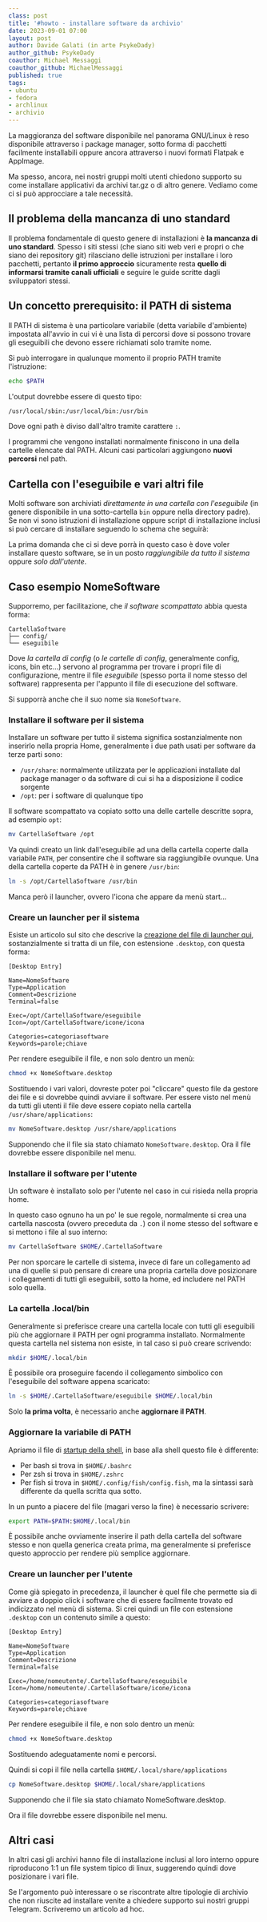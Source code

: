 ```yaml
---
class: post
title: '#howto - installare software da archivio'
date: 2023-09-01 07:00
layout: post
author: Davide Galati (in arte PsykeDady)
author_github: PsykeDady
coauthor: Michael Messaggi
coauthor_github: MichaelMessaggi
published: true
tags:
- ubuntu
- fedora
- archlinux
- archivio
---
```


La maggioranza del software disponibile nel panorama GNU/Linux è reso disponibile attraverso i package manager, sotto forma di pacchetti facilmente installabili oppure ancora attraverso i nuovi formati Flatpak e AppImage.

Ma spesso, ancora, nei nostri gruppi molti utenti chiedono supporto su come installare applicativi da archivi tar.gz o di altro genere. Vediamo come ci si può approcciare a tale necessità.

## Il problema della mancanza di uno standard

Il problema fondamentale di questo genere di installazioni è **la mancanza di uno standard**. Spesso i siti stessi (che siano siti web veri e propri o che siano dei repository git) rilasciano delle istruzioni per installare i loro pacchetti, pertanto **il primo approccio** sicuramente resta **quello di informarsi tramite canali ufficiali** e seguire le guide scritte dagli sviluppatori stessi.

## Un concetto prerequisito: il PATH di sistema

Il PATH di sistema è una particolare variabile (detta variabile d'ambiente) impostata all'avvio in cui vi è una lista di percorsi dove si possono trovare gli eseguibili che devono essere richiamati solo tramite nome.

Si può interrogare in qualunque momento il proprio PATH tramite l'istruzione:

```bash
echo $PATH
```

L'output dovrebbe essere di questo tipo:

```bash
/usr/local/sbin:/usr/local/bin:/usr/bin
```

Dove ogni path è diviso dall'altro tramite carattere `:`.

I programmi che vengono installati normalmente finiscono in una della cartelle elencate dal PATH. Alcuni casi particolari aggiungono **nuovi percorsi** nel path.

## Cartella con l'eseguibile e vari altri file

Molti software son archiviati *direttamente in una cartella con l'eseguibile* (in genere disponibile in una sotto-cartella `bin` oppure nella directory padre). Se non vi sono istruzioni di installazione oppure script di installazione inclusi si può cercare di installare seguendo lo schema che seguirà:

La prima domanda che ci si deve porrà in questo caso è dove voler installare questo software, se in un posto *raggiungibile da tutto il sistema* oppure *solo dall'utente*.

## Caso esempio NomeSoftware

Supporremo, per facilitazione, che *il software scompattato* abbia questa forma:

```
CartellaSoftware
├── config/
└── eseguibile
```

Dove *la cartella di config* (o *le cartelle di config*, generalmente config, icons, bin etc...) servono al programma per trovare i propri file di configurazione, mentre il file *eseguibile* (spesso porta il nome stesso del software) rappresenta per l'appunto il file di esecuzione del software.

Si supporrà anche che il suo nome sia `NomeSoftware`.

### Installare il software per il sistema

Installare un software per tutto il sistema significa sostanzialmente non inserirlo nella propria Home, generalmente i due path usati per software da terze parti sono:

- `/usr/share`: normalmente utilizzata per le applicazioni installate dal package manager o da software di cui si ha a disposizione il codice sorgente
- `/opt`: per i software di qualunque tipo

Il software scompattato va copiato sotto una delle cartelle descritte sopra, ad esempio `opt`:

```bash
mv CartellaSoftware /opt
```

Va quindi creato un link dall'eseguibile ad una della cartella coperte dalla variabile `PATH`, per consentire che il software sia raggiungibile ovunque. Una della cartella coperte da PATH è in genere `/usr/bin`:

```bash
ln -s /opt/CartellaSoftware /usr/bin
```

Manca però il launcher, ovvero l'icona che appare da menù start...

### Creare un launcher per il sistema

Esiste un articolo sul sito che descrive la [creazione del file di launcher qui](https://linuxhub.it/articles/howto-desktop-entry/), sostanzialmente si tratta di un file, con estensione `.desktop`, con questa forma:

```properties
[Desktop Entry]

Name=NomeSoftware
Type=Application
Comment=Descrizione
Terminal=false

Exec=/opt/CartellaSoftware/eseguibile
Icon=/opt/CartellaSoftware/icone/icona

Categories=categoriasoftware
Keywords=parole;chiave
```

Per rendere eseguibile il file, e non solo dentro un menù:

```bash
chmod +x NomeSoftware.desktop
```

Sostituendo i vari valori, dovreste poter poi "cliccare" questo file da gestore dei file e si dovrebbe quindi avviare il software. Per essere visto nel menù da tutti gli utenti il file deve essere copiato nella cartella `/usr/share/applications`:

```bash
mv NomeSoftware.desktop /usr/share/applications
```

Supponendo che il file sia stato chiamato `NomeSoftware.desktop`.
Ora il file dovrebbe essere disponibile nel menu.

### Installare il software per l'utente

Un software è installato solo per l'utente nel caso in cui risieda nella propria home.

In questo caso ognuno ha un po' le sue regole, normalmente si crea una cartella nascosta (ovvero preceduta da `.`) con il nome  stesso del software e si mettono i file al suo interno:

```bash
mv CartellaSoftware $HOME/.CartellaSoftware
```

Per non sporcare le cartelle di sistema, invece di fare un collegamento ad una di quelle si può pensare di creare una propria cartella dove posizionare i collegamenti di tutti gli eseguibili, sotto la home, ed includere nel PATH solo quella.

### La cartella .local/bin

Generalmente si preferisce creare una cartella locale con tutti gli eseguibili più che aggiornare il PATH per ogni programma installato. Normalmente questa cartella nel sistema non esiste, in tal caso si può creare scrivendo:

```bash
mkdir $HOME/.local/bin
```

È possibile ora proseguire facendo il collegamento simbolico con l'eseguibile del software appena scaricato: 

```bash
ln -s $HOME/.CartellaSoftware/eseguibile $HOME/.local/bin
```

Solo **la prima volta**, è necessario anche **aggiornare il PATH**.

### Aggiornare la variabile di PATH

Apriamo il file di [startup della shell](https://linuxhub.it/articles/howto-file-avvio-shell), in base alla shell questo file è differente:

- Per bash si trova in `$HOME/.bashrc`
- Per zsh si trova in `$HOME/.zshrc`
- Per fish si trova in `$HOME/.config/fish/config.fish`, ma la sintassi sarà differente da quella scritta qua sotto.

In un punto a piacere del file (magari verso la fine) è necessario scrivere: 

```bash
export PATH=$PATH:$HOME/.local/bin
```

È possibile anche ovviamente inserire il path della cartella del software stesso e non quella generica creata prima, ma generalmente si preferisce questo approccio per rendere più semplice aggiornare.

### Creare un launcher per l'utente

Come già spiegato in precedenza, il launcher è quel file che permette sia di avviare a doppio click i software che di essere facilmente trovato ed indicizzato nel menù di sistema. Si crei quindi un file con estensione `.desktop` con un contenuto simile a questo: 

```properties
[Desktop Entry]

Name=NomeSoftware
Type=Application
Comment=Descrizione
Terminal=false

Exec=/home/nomeutente/.CartellaSoftware/eseguibile
Icon=/home/nomeutente/.CartellaSoftware/icone/icona

Categories=categoriasoftware
Keywords=parole;chiave
```

Per rendere eseguibile il file, e non solo dentro un menù:

```bash
chmod +x NomeSoftware.desktop
```

Sostituendo adeguatamente nomi e percorsi.

Quindi si copi il file nella cartella `$HOME/.local/share/applications`

```bash
cp NomeSoftware.desktop $HOME/.local/share/applications
```

Supponendo che il file sia stato chiamato NomeSoftware.desktop.

Ora il file dovrebbe essere disponibile nel menu.

## Altri casi

In altri casi gli archivi hanno file di installazione inclusi al loro interno oppure riproducono 1:1 un file system tipico di linux, suggerendo quindi dove posizionare i vari file.

Se l'argomento può interessare o se riscontrate altre tipologie di archivio che non riuscite ad installare venite a chiedere supporto sui nostri gruppi Telegram. Scriveremo un articolo ad hoc.
